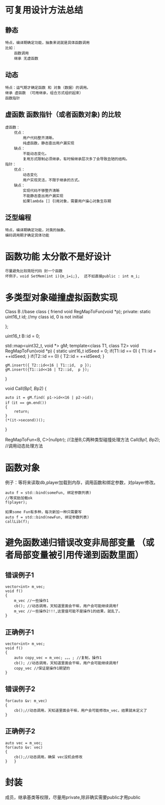 
# 可复用设计方法总结
## 静态
	特点，编译期确定功能，抽象来说就是具体函数调用
	比如：
		函数调用
		继承 无虚函数

## 动态
	特点：运气期才确定函数 和 对象（数据）的调用。
	继承 虚函数 （可用继承，组合方式组织起来）
	函数指针
	
## 虚函数 函数指针（或者函数对象) 的比较
	虚函数：
		优点：
			用户代码整齐清晰。
			纯虚函数，静态查出用户漏实现
		缺点：
			不能动态变化。 
			复用方式限制必须继承，有时候继承层次多了会导致丑陋的结构。
	指针：
		优点：
			动态变化
			用户实现灵活，不限于继承的方式。
		缺点：
			实现代码不够整齐清晰
			不能静态查出用户漏实现 
			如果lambda [] 引用对象，需要用户操心对象生存期


## 泛型编程
	特点，编译期确定功能，对类的抽象。
	编码调用期才确定具体功能

# 函数功能 太分散不是好设计
	尽量避免比较简短代码 封一个函数
	坏例子，void SetMem(int i){m_i=i;},  还不如直接public : int m_i;

# 多类型对象碰撞虚拟函数实现

Class B //base class
{
friend void RegMapToFun(void *p);
	private:
		static uint16_t id; //my class id, 0 is not initial

};

uint16_t B::id = 0;


std::map<uint32_t, void *> gM;
template<class T1,  class T2>
void RegMapToFun(void *p)
{
	static uint16_t idSeed = 0;
	if(T1::id == 0)
	{
		T1::id = ++idSeed;
	}
	if(T2::id == 0)
	{
		T2::id = ++idSeed;
	}

	gM.insert({ T2::id<<16 | T1::id,  p });
	gM.insert({T1::id<<16 | T2::id,  p });
}

void Call(B*p1, B*p2)
{

	auto it = gM.find( p1->id<<16 | p2->id);
	if（it == gm.end())
	{
		return;
	}
	(*(it->second))();
}

RegMapToFun<B, C>(nullptr); //注册B,C两种类型碰撞处理方法
Call(B*p1, B*p2); //调用动态处理方法

# 函数对象
例子：等将来读取db,player加载到内存，调用函数和绑定参数，对player修改。

	auto f = std::bind(someFun, 绑定参数列表)
	//等奖励加载ok
	f(player);

	如果some Fun有多种，每次新加一种只需要写
	auto f = std::bind(newFun, 绑定参数列表)
	callLib(f);

# 避免函数递归错误改变非局部变量  （或者局部变量被引用传递到函数里面）

## 错误例子1	
	vector<int> m_vec;
	void f()
	{
		m_vec //一些操作1
		cb(); //动态调用，天知道里面会干嘛，用户会可能继续调用f
		m_vec //一些操作2!!!,这里值可能不是操作1的结果，就乱了。
	}
## 正确例子1	
	vector<int> m_vec;
	void f()
	{
		auto copy_vec = m_vec; 。。。; //复制，操作1
		cb(); //动态调用，天知道里面会干嘛，用户会可能继续调用f
		copy_vec //保证是操作1期望的
	}

## 错误例子2
	for(auto &v: m_vec)
	{
		cb();//动态调用，天知道里面会干嘛，用户会可能修改m_vec，结果就未定义了
	}
## 正确例子2
	auto vec = m_vec;
	for(auto &v: vec)
	{
		cb();//动态调用，确保 vec没机会修改
	}	}

# 封装
成员，继承基类等权限，尽量用private,除非确实需要public才用public
